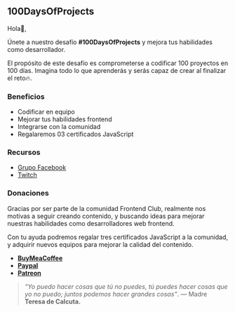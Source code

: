 ## 100DaysOfProjects

Hola👋,

Únete a nuestro desafío **#100DaysOfProjects** y mejora tus habilidades como desarrollador.

El propósito de este desafío es comprometerse a codificar 100 proyectos en 100 días. Imagina todo lo que aprenderás y serás capaz de crear al finalizar el reto🔥.

### Beneficios

- Codificar en equipo
- Mejorar tus habilidades frontend
- Integrarse con la comunidad
- Regalaremos 03 certificados JavaScript

### Recursos

- [Grupo Facebook](https://www.facebook.com/groups/100daysofprojects)
- [Twitch](https://www.twitch.tv/frontendclub)

### Donaciones

Gracias por ser parte de la comunidad Frontend Club, realmente nos motivas a seguir creando contenido, y buscando ideas para mejorar nuestras habilidades como desarrolladores web frontend.

Con tu ayuda podremos regalar tres certificados JavaScript a la comunidad, y adquirir nuevos equipos para mejorar la calidad del contenido.

- [**BuyMeaCoffee**](https://www.buymeacoffee.com/frontendclub)
- [**Paypal**](https://paypal.me/xantosromero?country.x=PE&locale.x=es_XC)
- [**Patreon**](patreon.com/frontendclubpatreon)

> _“Yo puedo hacer cosas que tú no puedes, tú puedes hacer cosas que yo no puedo; juntos podemos hacer grandes cosas”_. — Madre **Teresa de Calcuta.**
